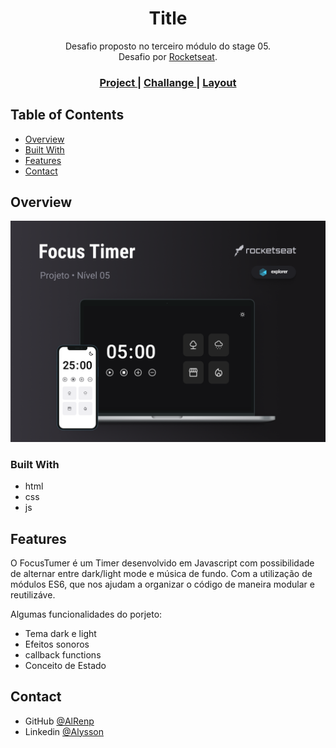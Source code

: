 <h1 align="center">Title</h1>

<div align="center">
    Desafio proposto no terceiro módulo do stage 05.  <br>
    Desafio por <a href="https://rocketseat.com.br">Rocketseat</a>.
</div>

<div align="center">
  <h3>
    <a href="https://alrenp.github.io//foguetes/tree/main/Explorer/projects/stage05/02-focus-timer">
      Project 
    </a>
    |
    <a href="https://efficient-sloth-d85.notion.site/FocusTimer-Vers-o-2-0-2e273fa9212a432eae6b51dda3c69594">
      Challange
    </a>
    |
    <a href="https://www.figma.com/file/asI4Wjrz9ECSD2qqMOROS4/Stage-05---Focus-Timer-2.0-(Copy)?type=design&node-id=0-1&mode=design&t=kjnxShOgvrLIgjlW-0">
      Layout
    </a>
  </h3>
</div>


## Table of Contents

- [Overview](#overview)
- [Built With](#built-with)
- [Features](#features)
- [Contact](#contact)


## Overview

![screenshot](.github/preview.png)

### Built With
- html
- css
- js
## Features
  <p>
    O FocusTumer é um Timer desenvolvido em Javascript com possibilidade de alternar entre dark/light mode e música de fundo.
    Com a utilização de módulos ES6, que nos ajudam a organizar o código de maneira modular e reutilizáve.
  
  </p>
Algumas funcionalidades do porjeto:

  - Tema dark e light
  - Efeitos sonoros
  - callback functions
  - Conceito de Estado
  

## Contact

- GitHub [@AlRenp](https://github.com/alrenp)
- Linkedin [@Alysson](https://www.linkedin.com/in/alyssonrenan/)
